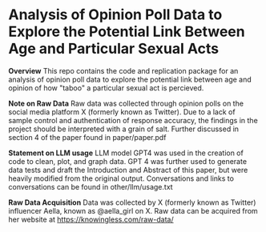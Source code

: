 # Analysis of Opinion Poll Data to Explore the Potential Link Between Age and Particular Sexual Acts

**Overview**
This repo contains the code and replication package for an analysis of opinion poll data to explore the potential link between age and opinion of how "taboo" a particular sexual act is percieved.

**Note on Raw Data**
Raw data was collected through opinion polls on the social media platform X (formerly known as Twitter). Due to a lack of sample control and authentication of response accuracy, the findings in the project should be interpreted with a grain of salt. Further discussed in section 4 of the paper found in paper/paper.pdf

**Statement on LLM usage**
LLM model GPT4 was used in the creation of code to clean, plot, and graph data. GPT 4 was further used to generate data tests and draft the Introduction and Abstract of this paper, but were heavily modified from the original output. Conversations and links to conversations can be found in other/llm/usage.txt

**Raw Data Acquisition**
Data was collected by X (formerly known as Twitter) influencer Aella, known as @aella_girl on X. Raw data can be acquired from her website at https://knowingless.com/raw-data/
